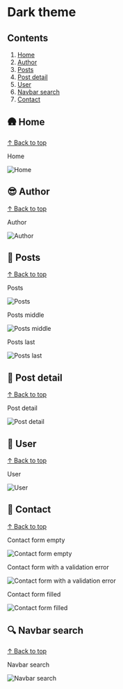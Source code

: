 # Dark theme #

## Contents

1. [Home](#-home)
1. [Author](#-author)
1. [Posts](#-posts)
1. [Post detail](#-post-detail)
1. [User](#-user)
1. [Navbar search](#-navbar-search)
1. [Contact](#-contact)

## 🛖 Home
[↑ Back to top](#contents)

Home

![Home](./assets/screenshots/desktop/home.dark.png)

## 😎 Author
[↑ Back to top](#contents)

Author

![Author](./assets/screenshots/desktop/author.dark.png)

## 📜 Posts
[↑ Back to top](#contents)

Posts

![Posts](./assets/screenshots/desktop/posts.dark.png)

Posts middle

![Posts middle](./assets/screenshots/desktop/posts-middle.dark.png)

Posts last

![Posts last](./assets/screenshots/desktop/posts-last.dark.png)

## 📰 Post detail
[↑ Back to top](#contents)

Post detail

![Post detail](./assets/screenshots/desktop/post-detail.dark.png)

## 🧑 User
[↑ Back to top](#contents)

User

![User](./assets/screenshots/desktop/user.dark.png)

## 📲 Contact
[↑ Back to top](#contents)

Contact form empty

![Contact form empty](./assets/screenshots/desktop/contact-empty.dark.png)

Contact form with a validation error

![Contact form with a validation error](./assets/screenshots/desktop/contact-error.dark.png)

Contact form filled

![Contact form filled](./assets/screenshots/desktop/contact-filled.dark.png)

## 🔍 Navbar search
[↑ Back to top](#contents)

Navbar search

![Navbar search](./assets/screenshots/desktop/navbar-search.dark.png)